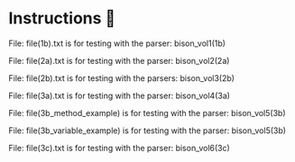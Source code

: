 # Instructions 📓

File:  file(1b).txt is for testing with the parser:  bison_vol1(1b) <br>

File:  file(2a).txt is for testing with the parser:  bison_vol2(2a)

File:  file(2b).txt is for testing with the parsers:  bison_vol3(2b)

File:  file(3a).txt is for testing with the parser:  bison_vol4(3a)

File:  file(3b_method_example) is for testing with the parser:  bison_vol5(3b)

File:  file(3b_variable_example) is for testing with the parser:  bison_vol5(3b)

File:  file(3c).txt  is for testing with the parser:   bison_vol6(3c)

<br><br>


